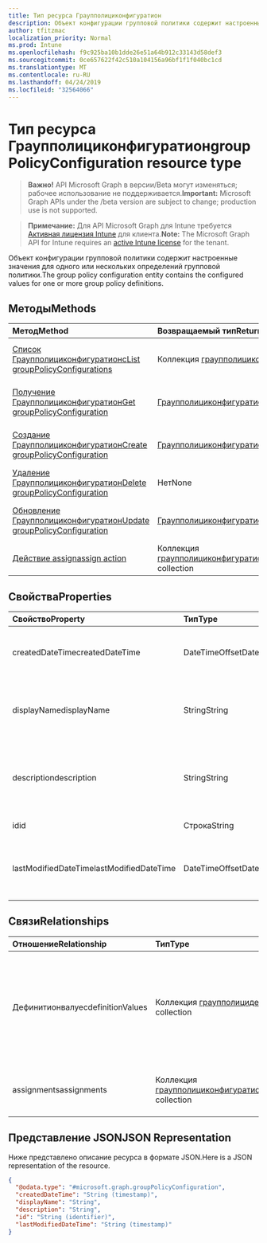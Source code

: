 ```yaml
---
title: Тип ресурса Граупполициконфигуратион
description: Объект конфигурации групповой политики содержит настроенные значения для одного или нескольких определений групповой политики.
author: tfitzmac
localization_priority: Normal
ms.prod: Intune
ms.openlocfilehash: f9c925ba10b1dde26e51a64b912c33143d58def3
ms.sourcegitcommit: 0ce657622f42c510a104156a96bf1f1f040bc1cd
ms.translationtype: MT
ms.contentlocale: ru-RU
ms.lasthandoff: 04/24/2019
ms.locfileid: "32564066"
---
```

# <a name="grouppolicyconfiguration-resource-type"></a><span data-ttu-id="f077d-103">Тип ресурса Граупполициконфигуратион</span><span class="sxs-lookup"><span data-stu-id="f077d-103">groupPolicyConfiguration resource type</span></span>

> <span data-ttu-id="f077d-104">**Важно!** API Microsoft Graph в версии/Beta могут изменяться; рабочее использование не поддерживается.</span><span class="sxs-lookup"><span data-stu-id="f077d-104">**Important:** Microsoft Graph APIs under the /beta version are subject to change; production use is not supported.</span></span>

> <span data-ttu-id="f077d-105">**Примечание:** Для API Microsoft Graph для Intune требуется [Активная лицензия Intune](https://go.microsoft.com/fwlink/?linkid=839381) для клиента.</span><span class="sxs-lookup"><span data-stu-id="f077d-105">**Note:** The Microsoft Graph API for Intune requires an [active Intune license](https://go.microsoft.com/fwlink/?linkid=839381) for the tenant.</span></span>

<span data-ttu-id="f077d-106">Объект конфигурации групповой политики содержит настроенные значения для одного или нескольких определений групповой политики.</span><span class="sxs-lookup"><span data-stu-id="f077d-106">The group policy configuration entity contains the configured values for one or more group policy definitions.</span></span>

## <a name="methods"></a><span data-ttu-id="f077d-107">Методы</span><span class="sxs-lookup"><span data-stu-id="f077d-107">Methods</span></span>
|<span data-ttu-id="f077d-108">Метод</span><span class="sxs-lookup"><span data-stu-id="f077d-108">Method</span></span>|<span data-ttu-id="f077d-109">Возвращаемый тип</span><span class="sxs-lookup"><span data-stu-id="f077d-109">Return Type</span></span>|<span data-ttu-id="f077d-110">Описание</span><span class="sxs-lookup"><span data-stu-id="f077d-110">Description</span></span>|
|:---|:---|:---|
|[<span data-ttu-id="f077d-111">Список Граупполициконфигуратионс</span><span class="sxs-lookup"><span data-stu-id="f077d-111">List groupPolicyConfigurations</span></span>](../api/intune-grouppolicy-grouppolicyconfiguration-list.md)|<span data-ttu-id="f077d-112">Коллекция [граупполициконфигуратион](../resources/intune-grouppolicy-grouppolicyconfiguration.md)</span><span class="sxs-lookup"><span data-stu-id="f077d-112">[groupPolicyConfiguration](../resources/intune-grouppolicy-grouppolicyconfiguration.md) collection</span></span>|<span data-ttu-id="f077d-113">Список свойств и связей объектов [граупполициконфигуратион](../resources/intune-grouppolicy-grouppolicyconfiguration.md) .</span><span class="sxs-lookup"><span data-stu-id="f077d-113">List properties and relationships of the [groupPolicyConfiguration](../resources/intune-grouppolicy-grouppolicyconfiguration.md) objects.</span></span>|
|[<span data-ttu-id="f077d-114">Получение Граупполициконфигуратион</span><span class="sxs-lookup"><span data-stu-id="f077d-114">Get groupPolicyConfiguration</span></span>](../api/intune-grouppolicy-grouppolicyconfiguration-get.md)|[<span data-ttu-id="f077d-115">Граупполициконфигуратион</span><span class="sxs-lookup"><span data-stu-id="f077d-115">groupPolicyConfiguration</span></span>](../resources/intune-grouppolicy-grouppolicyconfiguration.md)|<span data-ttu-id="f077d-116">Чтение свойств и связей объекта [граупполициконфигуратион](../resources/intune-grouppolicy-grouppolicyconfiguration.md) .</span><span class="sxs-lookup"><span data-stu-id="f077d-116">Read properties and relationships of the [groupPolicyConfiguration](../resources/intune-grouppolicy-grouppolicyconfiguration.md) object.</span></span>|
|[<span data-ttu-id="f077d-117">Создание Граупполициконфигуратион</span><span class="sxs-lookup"><span data-stu-id="f077d-117">Create groupPolicyConfiguration</span></span>](../api/intune-grouppolicy-grouppolicyconfiguration-create.md)|[<span data-ttu-id="f077d-118">Граупполициконфигуратион</span><span class="sxs-lookup"><span data-stu-id="f077d-118">groupPolicyConfiguration</span></span>](../resources/intune-grouppolicy-grouppolicyconfiguration.md)|<span data-ttu-id="f077d-119">Создание нового объекта [граупполициконфигуратион](../resources/intune-grouppolicy-grouppolicyconfiguration.md) .</span><span class="sxs-lookup"><span data-stu-id="f077d-119">Create a new [groupPolicyConfiguration](../resources/intune-grouppolicy-grouppolicyconfiguration.md) object.</span></span>|
|[<span data-ttu-id="f077d-120">Удаление Граупполициконфигуратион</span><span class="sxs-lookup"><span data-stu-id="f077d-120">Delete groupPolicyConfiguration</span></span>](../api/intune-grouppolicy-grouppolicyconfiguration-delete.md)|<span data-ttu-id="f077d-121">Нет</span><span class="sxs-lookup"><span data-stu-id="f077d-121">None</span></span>|<span data-ttu-id="f077d-122">Удаляет объект [граупполициконфигуратион](../resources/intune-grouppolicy-grouppolicyconfiguration.md).</span><span class="sxs-lookup"><span data-stu-id="f077d-122">Deletes a [groupPolicyConfiguration](../resources/intune-grouppolicy-grouppolicyconfiguration.md).</span></span>|
|[<span data-ttu-id="f077d-123">Обновление Граупполициконфигуратион</span><span class="sxs-lookup"><span data-stu-id="f077d-123">Update groupPolicyConfiguration</span></span>](../api/intune-grouppolicy-grouppolicyconfiguration-update.md)|[<span data-ttu-id="f077d-124">Граупполициконфигуратион</span><span class="sxs-lookup"><span data-stu-id="f077d-124">groupPolicyConfiguration</span></span>](../resources/intune-grouppolicy-grouppolicyconfiguration.md)|<span data-ttu-id="f077d-125">Обновление свойств объекта [граупполициконфигуратион](../resources/intune-grouppolicy-grouppolicyconfiguration.md) .</span><span class="sxs-lookup"><span data-stu-id="f077d-125">Update the properties of a [groupPolicyConfiguration](../resources/intune-grouppolicy-grouppolicyconfiguration.md) object.</span></span>|
|[<span data-ttu-id="f077d-126">Действие assign</span><span class="sxs-lookup"><span data-stu-id="f077d-126">assign action</span></span>](../api/intune-grouppolicy-grouppolicyconfiguration-assign.md)|<span data-ttu-id="f077d-127">Коллекция [граупполициконфигуратионассигнмент](../resources/intune-grouppolicy-grouppolicyconfigurationassignment.md)</span><span class="sxs-lookup"><span data-stu-id="f077d-127">[groupPolicyConfigurationAssignment](../resources/intune-grouppolicy-grouppolicyconfigurationassignment.md) collection</span></span>|<span data-ttu-id="f077d-128">Н/Д</span><span class="sxs-lookup"><span data-stu-id="f077d-128">Not yet documented</span></span>|

## <a name="properties"></a><span data-ttu-id="f077d-129">Свойства</span><span class="sxs-lookup"><span data-stu-id="f077d-129">Properties</span></span>
|<span data-ttu-id="f077d-130">Свойство</span><span class="sxs-lookup"><span data-stu-id="f077d-130">Property</span></span>|<span data-ttu-id="f077d-131">Тип</span><span class="sxs-lookup"><span data-stu-id="f077d-131">Type</span></span>|<span data-ttu-id="f077d-132">Описание</span><span class="sxs-lookup"><span data-stu-id="f077d-132">Description</span></span>|
|:---|:---|:---|
|<span data-ttu-id="f077d-133">createdDateTime</span><span class="sxs-lookup"><span data-stu-id="f077d-133">createdDateTime</span></span>|<span data-ttu-id="f077d-134">DateTimeOffset</span><span class="sxs-lookup"><span data-stu-id="f077d-134">DateTimeOffset</span></span>|<span data-ttu-id="f077d-135">Дата и время создания объекта.</span><span class="sxs-lookup"><span data-stu-id="f077d-135">The date and time the object was created.</span></span>|
|<span data-ttu-id="f077d-136">displayName</span><span class="sxs-lookup"><span data-stu-id="f077d-136">displayName</span></span>|<span data-ttu-id="f077d-137">String</span><span class="sxs-lookup"><span data-stu-id="f077d-137">String</span></span>|<span data-ttu-id="f077d-138">Предоставленное пользователем имя объекта ресурса.</span><span class="sxs-lookup"><span data-stu-id="f077d-138">User provided name for the resource object.</span></span>|
|<span data-ttu-id="f077d-139">description</span><span class="sxs-lookup"><span data-stu-id="f077d-139">description</span></span>|<span data-ttu-id="f077d-140">String</span><span class="sxs-lookup"><span data-stu-id="f077d-140">String</span></span>|<span data-ttu-id="f077d-141">Предоставленное пользователем описание объекта ресурса.</span><span class="sxs-lookup"><span data-stu-id="f077d-141">User provided description for the resource object.</span></span>|
|<span data-ttu-id="f077d-142">id</span><span class="sxs-lookup"><span data-stu-id="f077d-142">id</span></span>|<span data-ttu-id="f077d-143">Строка</span><span class="sxs-lookup"><span data-stu-id="f077d-143">String</span></span>|<span data-ttu-id="f077d-144">Ключ объекта.</span><span class="sxs-lookup"><span data-stu-id="f077d-144">Key of the entity.</span></span>|
|<span data-ttu-id="f077d-145">lastModifiedDateTime</span><span class="sxs-lookup"><span data-stu-id="f077d-145">lastModifiedDateTime</span></span>|<span data-ttu-id="f077d-146">DateTimeOffset</span><span class="sxs-lookup"><span data-stu-id="f077d-146">DateTimeOffset</span></span>|<span data-ttu-id="f077d-147">Дата и время последнего изменения объекта.</span><span class="sxs-lookup"><span data-stu-id="f077d-147">The date and time the entity was last modified.</span></span>|

## <a name="relationships"></a><span data-ttu-id="f077d-148">Связи</span><span class="sxs-lookup"><span data-stu-id="f077d-148">Relationships</span></span>
|<span data-ttu-id="f077d-149">Отношение</span><span class="sxs-lookup"><span data-stu-id="f077d-149">Relationship</span></span>|<span data-ttu-id="f077d-150">Тип</span><span class="sxs-lookup"><span data-stu-id="f077d-150">Type</span></span>|<span data-ttu-id="f077d-151">Описание</span><span class="sxs-lookup"><span data-stu-id="f077d-151">Description</span></span>|
|:---|:---|:---|
|<span data-ttu-id="f077d-152">Дефинитионвалуес</span><span class="sxs-lookup"><span data-stu-id="f077d-152">definitionValues</span></span>|<span data-ttu-id="f077d-153">Коллекция [граупполицидефинитионвалуе](../resources/intune-grouppolicy-grouppolicydefinitionvalue.md)</span><span class="sxs-lookup"><span data-stu-id="f077d-153">[groupPolicyDefinitionValue](../resources/intune-grouppolicy-grouppolicydefinitionvalue.md) collection</span></span>|<span data-ttu-id="f077d-154">Список включенных или отключенных значений определений групповой политики для конфигурации.</span><span class="sxs-lookup"><span data-stu-id="f077d-154">The list of enabled or disabled group policy definition values for the configuration.</span></span>|
|<span data-ttu-id="f077d-155">assignments</span><span class="sxs-lookup"><span data-stu-id="f077d-155">assignments</span></span>|<span data-ttu-id="f077d-156">Коллекция [граупполициконфигуратионассигнмент](../resources/intune-grouppolicy-grouppolicyconfigurationassignment.md)</span><span class="sxs-lookup"><span data-stu-id="f077d-156">[groupPolicyConfigurationAssignment](../resources/intune-grouppolicy-grouppolicyconfigurationassignment.md) collection</span></span>|<span data-ttu-id="f077d-157">Список назначений групп для конфигурации.</span><span class="sxs-lookup"><span data-stu-id="f077d-157">The list of group assignments for the configuration.</span></span>|

## <a name="json-representation"></a><span data-ttu-id="f077d-158">Представление JSON</span><span class="sxs-lookup"><span data-stu-id="f077d-158">JSON Representation</span></span>
<span data-ttu-id="f077d-159">Ниже представлено описание ресурса в формате JSON.</span><span class="sxs-lookup"><span data-stu-id="f077d-159">Here is a JSON representation of the resource.</span></span>
<!-- {
  "blockType": "resource",
  "keyProperty": "id",
  "@odata.type": "microsoft.graph.groupPolicyConfiguration"
}
-->
``` json
{
  "@odata.type": "#microsoft.graph.groupPolicyConfiguration",
  "createdDateTime": "String (timestamp)",
  "displayName": "String",
  "description": "String",
  "id": "String (identifier)",
  "lastModifiedDateTime": "String (timestamp)"
}
```





